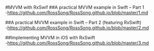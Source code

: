 #MVVM with RxSwif
##A practical MVVM example in Swift – Part 1  
-https://github.com/RossSong/RossSong.github.io/blob/master/1.md

##A practical MVVM example in Swift – Part 2 (featuring RxSwift)  
-https://github.com/RossSong/RossSong.github.io/blob/master/2.md

##Implementing MVVM in iOS with RxSwift  
-https://github.com/RossSong/RossSong.github.io/blob/master/3.md
